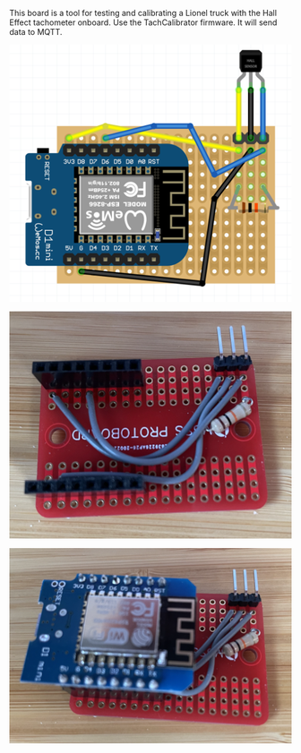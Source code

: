 This board is a tool for testing and calibrating a Lionel truck with the Hall Effect tachometer onboard.  Use the TachCalibrator firmware.  It will send data to MQTT.

![Fritzing diagram of Tach Calibrator](TachCalibratorFritzing.png)

![Photo of Tach Calibrator protoboard](TachCalibratorProtoboard.png)

![Photo of protoboard with Wemos D1 Mini](TachCalibratorWemos.png)
